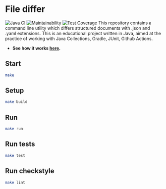 # File differ
[![Java CI](https://github.com/Linkshegelianer/java-project-71/workflows/Java%20CI/badge.svg)](https://github.com/Linkshegelianer/java-project-71/actions/workflows/java-ci.yml) [![Maintainability](https://api.codeclimate.com/v1/badges/b41f89427e0d2393355f/maintainability)](https://codeclimate.com/github/Linkshegelianer/java-project-71/maintainability) [![Test Coverage](https://api.codeclimate.com/v1/badges/b41f89427e0d2393355f/test_coverage)](https://codeclimate.com/github/Linkshegelianer/java-project-71/test_coverage)
This repository contains a command line utility which differs structured documents with .json and .yaml extensions. 
This is an educational project written in Java, aimed at the practice of working with Java Collections, Gradle, JUnit, Github Actions.

* **See how it works [here](https://asciinema.org/a/F6dxPQd1VmhuFD3qPPrvpaXQE).**

## Start

```sh
make
```

## Setup
```sh
make build
```

## Run
```sh
make run
```

## Run tests
```sh
make test
```

## Run checkstyle
```sh
make lint
```
